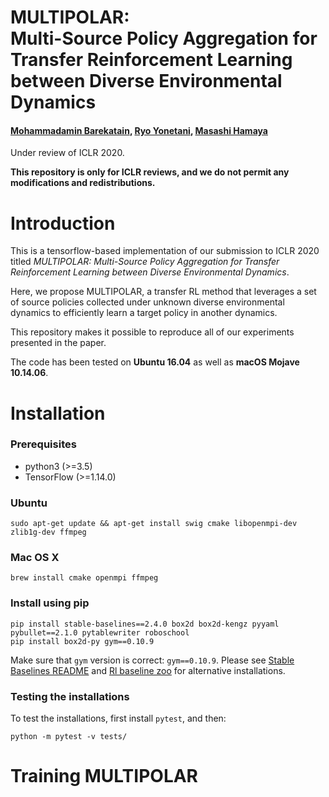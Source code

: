 # MULTIPOLAR: <br/> Multi-Source Policy Aggregation for Transfer Reinforcement Learning between Diverse Environmental Dynamics
#### [Mohammadamin Barekatain](http://barekatain.me), [Ryo Yonetani](https://yonetaniryo.github.io), [Masashi Hamaya](https://sites.google.com/view/masashihamaya/home)

Under review of ICLR 2020.

**This repository is only for ICLR reviews, and we do not permit any modifications and redistributions.**


# Introduction

This is a tensorflow-based implementation of our submission to ICLR 2020 titled *MULTIPOLAR: Multi-Source Policy Aggregation for Transfer Reinforcement Learning between Diverse Environmental Dynamics*.

Here, we propose MULTIPOLAR, a transfer RL method that leverages a set of source policies collected under unknown 
diverse environmental dynamics to efficiently learn a target policy in another dynamics.

This repository makes it possible to reproduce all of our experiments presented in the paper.

The code has been tested on **Ubuntu 16.04** as well as **macOS Mojave 10.14.06**.


# Installation

### Prerequisites
*  python3 (>=3.5)
*  TensorFlow (>=1.14.0)

### Ubuntu
```
sudo apt-get update && apt-get install swig cmake libopenmpi-dev zlib1g-dev ffmpeg
```
### Mac OS X

```
brew install cmake openmpi ffmpeg
```

### Install using pip

```
pip install stable-baselines==2.4.0 box2d box2d-kengz pyyaml pybullet==2.1.0 pytablewriter roboschool
pip install box2d-py gym==0.10.9
```

Make sure that `gym` version is correct: `gym==0.10.9`. 
Please see [Stable Baselines README](https://github.com/hill-a/stable-baselines) 
and [Rl baseline zoo](https://github.com/araffin/rl-baselines-zoo) for alternative installations.


### Testing the installations

To test the installations, first install `pytest`, and then:
```
python -m pytest -v tests/
```


# Training MULTIPOLAR



